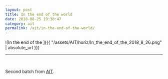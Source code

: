 ```yaml
---
layout: post
title: In the end of the world
date: 2018-08-25 19:30:47
category: ait
permalink: /ait/in-the-end-of-the-world/ 
---
```


![In the end of the ]({{ "/assets/AIT/horiz/In_the_end_of_the_2018_8_26.png" | absolute_url }})

---

&nbsp;
&nbsp;


Second batch from [AIT](https://github.com/jchwenger/AIT).

